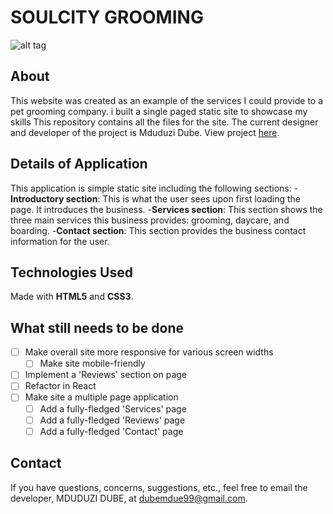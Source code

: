 # SOULCITY GROOMING
![alt tag](https://media.giphy.com/media/X75BImtySTRnz0QKnz/giphy.gif)

## About
This website was created as an example of the services I could provide to a pet grooming company. i built a single paged static site to showcase my skills
This repository contains all the files for the site. The current designer and developer of the project is Mduduzi Dube.
View project [here](https://soulcitycitygrooming.netlify.app/).


## Details of Application
This application is simple static site including the following sections:
-**Introductory section**: This is what the user sees upon first loading the page. It introduces the business.
-**Services section**: This section shows the three main services this business provides: grooming, daycare, and boarding. 
-**Contact section**: This section provides the business contact information for the user.

## Technologies Used
Made with **HTML5** and **CSS3**.

## What still needs to be done
- [ ] Make overall site more responsive for various screen widths
    - [ ] Make site mobile-friendly
- [ ] Implement a 'Reviews' section on page
- [ ] Refactor in React
- [ ] Make site a multiple page application
    - [ ] Add a fully-fledged 'Services' page
    - [ ] Add a fully-fledged 'Reviews' page
    - [ ] Add a fully-fledged 'Contact' page

## Contact
If you have questions, concerns, suggestions, etc., feel free to email the developer, MDUDUZI DUBE, at [dubemdue99@gmail.com](mailto:dubemdue99@gmail.com).
